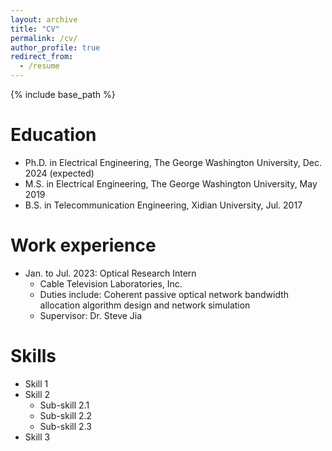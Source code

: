 ```yaml
---
layout: archive
title: "CV"
permalink: /cv/
author_profile: true
redirect_from:
  - /resume
---
```


{% include base_path %}

Education
======
* Ph.D. in Electrical Engineering, The George Washington University, Dec. 2024 (expected)
* M.S. in Electrical Engineering, The George Washington University, May 2019
* B.S. in Telecommunication Engineering, Xidian University, Jul. 2017

Work experience
======
* Jan. to Jul. 2023: Optical Research Intern
  * Cable Television Laboratories, Inc. 
  * Duties include: Coherent passive optical network bandwidth allocation algorithm design and network simulation
  * Supervisor: Dr. Steve Jia
  
Skills
======
* Skill 1
* Skill 2
  * Sub-skill 2.1
  * Sub-skill 2.2
  * Sub-skill 2.3
* Skill 3
